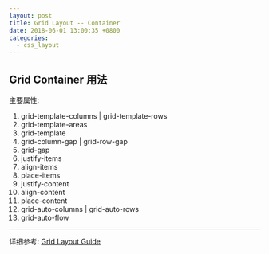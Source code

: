 ```yaml
---
layout: post
title: Grid Layout -- Container
date: 2018-06-01 13:00:35 +0800
categories:
  - css_layout
---
```


## Grid Container 用法
主要属性:
1. grid-template-columns | grid-template-rows
1. grid-template-areas
1. grid-template
1. grid-column-gap | grid-row-gap
1. grid-gap
1. justify-items
1. align-items
1. place-items
1. justify-content
1. align-content
1. place-content
1. grid-auto-columns | grid-auto-rows
1. grid-auto-flow

---

详细参考: [Grid Layout Guide](https://css-tricks.com/snippets/css/complete-guide-grid/#prop-grid-column-row-start-end)
